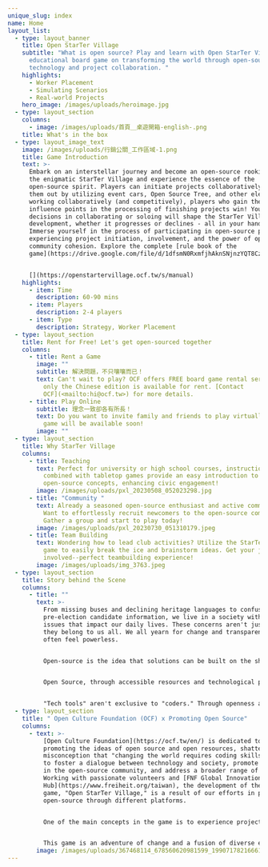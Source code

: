 ```yaml
---
unique_slug: index
name: Home
layout_list:
  - type: layout_banner
    title: Open StarTer Village
    subtitle: "What is open source? Play and learn with Open StarTer Village, an
      educational board game on transforming the world through open-source
      technology and project collaboration. "
    highlights:
      - Worker Placement
      - Simulating Scenarios
      - Real-world Projects
    hero_image: /images/uploads/heroimage.jpg
  - type: layout_section
    columns:
      - image: /images/uploads/首頁＿桌遊開箱-english-.png
    title: What's in the box
  - type: layout_image_text
    image: /images/uploads/行銷公關_工作區域-1.png
    title: Game Introduction
    text: >-
      Embark on an interstellar journey and become an open-source rookie! Enter
      the enigmatic StarTer Village and experience the essence of the
      open-source spirit. Players can initiate projects collaboratively or solo
      them out by utilizing event cars, Open Source Tree, and other elements. By
      working collaboratively (and competitively), players who gain the most
      influence points in the processing of finishing projects win! Your
      decisions in collaborating or soloing will shape the StarTer Village's
      development, whether it progresses or declines - all in your hands!
      Immerse yourself in the process of participating in open-source projects,
      experiencing project initiation, involvement, and the power of open-source
      community cohesion. Explore the complete [rule book of the
      game](https://drive.google.com/file/d/1dfsmN0RxmfjhAknSNjnzYQT8CzIbp6lx/view?usp=drive_link)!


      [](https://openstartervillage.ocf.tw/s/manual)
    highlights:
      - item: Time
        description: 60-90 mins
      - item: Players
        description: 2-4 players
      - item: Type
        description: Strategy, Worker Placement
  - type: layout_section
    title: Rent for Free! Let's get open-sourced together
    columns:
      - title: Rent a Game
        image: ""
        subtitle: 解決問題，不只嚷嚷而已！
        text: Can't wait to play? OCF offers FREE board game rental services. Currently,
          only the Chinese edition is available for rent. [Contact
          OCF](<mailto:hi@ocf.tw>) for more details.
      - title: Play Online
        subtitle: 理念一致卻各有所長！
        text: Do you want to invite family and friends to play virtually? The online
          game will be available soon!
        image: ""
  - type: layout_section
    title: Why StarTer Village
    columns:
      - title: Teaching
        text: Perfect for university or high school courses, instructional presentations
          combined with tabletop games provide an easy introduction to
          open-source concepts, enhancing civic engagement!
        image: /images/uploads/pxl_20230508_052023298.jpg
      - title: "Community "
        text: Already a seasoned open-source enthusiast and active community member?
          Want to effortlessly recruit newcomers to the open-source community?
          Gather a group and start to play today!
        image: /images/uploads/pxl_20230730_051310179.jpeg
      - title: Team Building
        text: Wondering how to lead club activities? Utilize the StarTer Village board
          game to easily break the ice and brainstorm ideas. Get your juniors
          involved--perfect teambuilding experience!
        image: /images/uploads/img_3763.jpeg
  - type: layout_section
    title: Story behind the Scene
    columns:
      - title: ""
        text: >-
          From missing buses and declining heritage languages to confusing
          pre-election candidate information, we live in a society with many
          issues that impact our daily lives. These concerns aren't just yours;
          they belong to us all. We all yearn for change and transparency, yet
          often feel powerless. 


          Open-source is the idea that solutions can be built on the shoulders of giants. Through collective efforts, we, as members of society, can contribute to finding solutions. 


          Open Source, through accessible resources and technological prowess, allows collaboration with partners, leveraging the achievements of predecessors to create practical tech tools and services, fundamentally improving problems. 


          "Tech tools" aren't exclusive to "coders." Through openness and cooperation, we aim to explore how individuals with diverse skills and a passion for solving societal issues can collaboratively create "tech tools"!
  - type: layout_section
    title: " Open Culture Foundation (OCF) x Promoting Open Source"
    columns:
      - text: >-
          [Open Culture Foundation](https://ocf.tw/en/) is dedicated to
          promoting the ideas of open source and open resources, shattering the
          misconception that "changing the world requires coding skills." We aim
          to foster a dialogue between technology and society, promote diversity
          in the open-source community, and address a broader range of issues.
          Working with passionate volunteers and [FNF Global Innovation
          Hub](https://www.freiheit.org/taiwan), the development of the tabletop
          game, "Open StarTer Village," is a result of our efforts in promoting
          open-source through different platforms. 


          One of the main concepts in the game is to experience project management: by utilizing real-world open-source projects, players experience project management from drafting a project, and recruiting talents, to seeing the fruition.  While we are in a world where technology drives changes, it is not a coder-exclusive club. To push for changes, diverse talents such as content creators, marketing specialists, copyeditors and law are equally indispensable in the world of open-source. 


          This game is an adventure of change and a fusion of diverse expertise. We hope that through it, you'll grasp the essence of open-source projects and realize that all skill sets hold crucial value in the journey of reshaping the world.
        image: /images/uploads/367468114_678560620981599_1990717821666194652_n.jpeg
---
```

